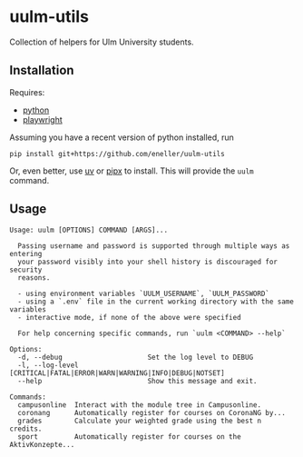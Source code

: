 # uulm-utils
Collection of helpers for Ulm University students.
## Installation
Requires:
- [python](https://www.python.org/)
- [playwright](https://playwright.dev/python/)

Assuming you have a recent version of python installed, run

```
pip install git+https://github.com/eneller/uulm-utils
```
Or, even better, use [uv](https://docs.astral.sh/uv/) or [pipx](https://pipx.pypa.io/stable/installation/) to install.
This will provide the `uulm` command.

## Usage
```
Usage: uulm [OPTIONS] COMMAND [ARGS]...

  Passing username and password is supported through multiple ways as entering
  your password visibly into your shell history is discouraged for security
  reasons.

  - using environment variables `UULM_USERNAME`, `UULM_PASSWORD`
  - using a `.env` file in the current working directory with the same variables
  - interactive mode, if none of the above were specified

  For help concerning specific commands, run `uulm <COMMAND> --help`

Options:
  -d, --debug                     Set the log level to DEBUG
  -l, --log-level [CRITICAL|FATAL|ERROR|WARN|WARNING|INFO|DEBUG|NOTSET]
  --help                          Show this message and exit.

Commands:
  campusonline  Interact with the module tree in Campusonline.
  coronang      Automatically register for courses on CoronaNG by...
  grades        Calculate your weighted grade using the best n credits.
  sport         Automatically register for courses on the AktivKonzepte...

```
